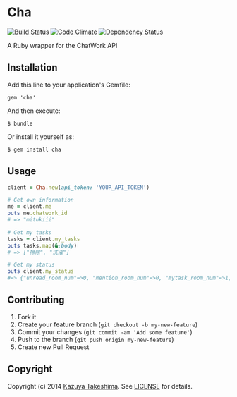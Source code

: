 # Cha

[![Build Status](https://travis-ci.org/mitukiii/cha.png?branch=master)][travis]
[![Code Climate](https://codeclimate.com/github/mitukiii/cha.png)][codeclimate]
[![Dependency Status](https://gemnasium.com/mitukiii/cha.png?travis)][gemnasium]

[travis]: https://travis-ci.org/mitukiii/cha
[codeclimate]: https://codeclimate.com/github/mitukiii/cha
[gemnasium]: https://gemnasium.com/mitukiii/cha

A Ruby wrapper for the ChatWork API

## Installation

Add this line to your application's Gemfile:

    gem 'cha'

And then execute:

    $ bundle

Or install it yourself as:

    $ gem install cha

## Usage

```ruby
client = Cha.new(api_token: 'YOUR_API_TOKEN')

# Get own information
me = client.me
puts me.chatwork_id
# => "mitukiii"

# Get my tasks
tasks = client.my_tasks
puts tasks.map(&:body)
# => ["掃除", "洗濯"]

# Get my status
puts client.my_status
#=> {"unread_room_num"=>0, "mention_room_num"=>0, "mytask_room_num"=>1, "unread_num"=>0, "mention_num"=>0, "mytask_num"=>2}
```

## Contributing

1. Fork it
2. Create your feature branch (`git checkout -b my-new-feature`)
3. Commit your changes (`git commit -am 'Add some feature'`)
4. Push to the branch (`git push origin my-new-feature`)
5. Create new Pull Request

## Copyright

Copyright (c) 2014 [Kazuya Takeshima](mailto:mail@mitukiii.jp). See [LICENSE][license] for details.

[license]: LICENSE.md
